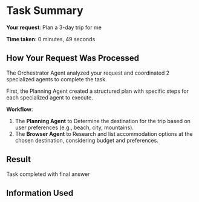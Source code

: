 # Task Summary

**Your request**: Plan a 3-day trip for me

**Time taken**: 0 minutes, 49 seconds

## How Your Request Was Processed

The Orchestrator Agent analyzed your request and coordinated 2 specialized agents to complete the task.

First, the Planning Agent created a structured plan with specific steps for each specialized agent to execute.

**Workflow**:

1. The **Planning Agent** to Determine the destination for the trip based on user preferences (e.g., beach, city, mountains).
2. The **Browser Agent** to Research and list accommodation options at the chosen destination, considering budget and preferences.

## Result

Task completed with final answer

## Information Used

